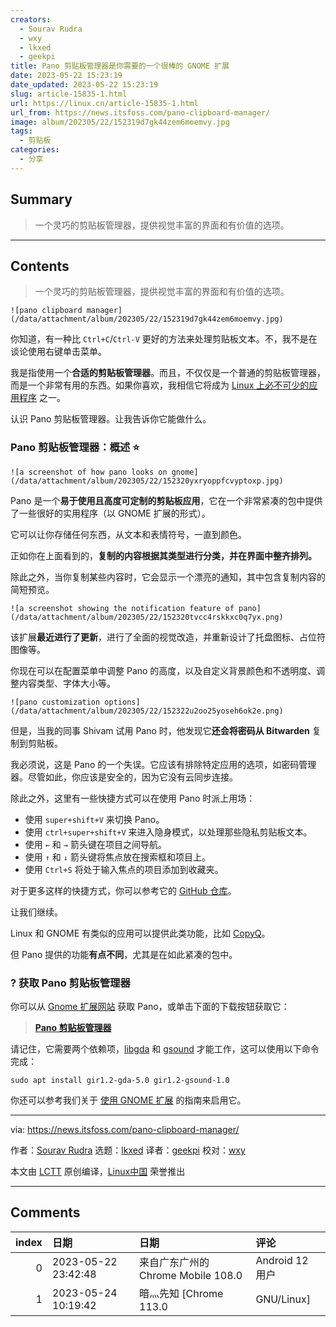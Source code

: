 ```yaml
---
creators:
  - Sourav Rudra
  - wxy
  - lkxed
  - geekpi
title: Pano 剪贴板管理器是你需要的一个很棒的 GNOME 扩展
date: 2023-05-22 15:23:19
date_updated: 2023-05-22 15:23:19
slug: article-15835-1.html
url: https://linux.cn/article-15835-1.html
url_from: https://news.itsfoss.com/pano-clipboard-manager/
image: album/202305/22/152319d7gk44zem6moemvy.jpg
tags:
  - 剪贴板
categories:
  - 分享
---
```


## Summary

> 一个灵巧的剪贴板管理器，提供视觉丰富的界面和有价值的选项。

***

<!-- more -->

## Contents

> 
> 一个灵巧的剪贴板管理器，提供视觉丰富的界面和有价值的选项。
> 
> 
> 

`![pano clipboard manager](/data/attachment/album/202305/22/152319d7gk44zem6moemvy.jpg)`

你知道，有一种比 `Ctrl+C`/`Ctrl-V` 更好的方法来处理剪贴板文本。不，我不是在谈论使用右键单击菜单。

我是指使用一个**合适的剪贴板管理器**。而且，不仅仅是一个普通的剪贴板管理器，而是一个非常有用的东西。如果你喜欢，我相信它将成为 [Linux 上必不可少的应用程序](https://itsfoss.com/essential-linux-applications/?ref=news.itsfoss.com) 之一。

认识 Pano 剪贴板管理器。让我告诉你它能做什么。

### Pano 剪贴板管理器：概述 ⭐

`![a screenshot of how pano looks on gnome](/data/attachment/album/202305/22/152320yxryoppfcvyptoxp.jpg)`

Pano 是一个**易于使用且高度可定制的剪贴板应用**，它在一个非常紧凑的包中提供了一些很好的实用程序（以 GNOME 扩展的形式）。

它可以让你存储任何东西，从文本和表情符号，一直到颜色。

正如你在上面看到的，**复制的内容根据其类型进行分类，并在界面中整齐排列。**

除此之外，当你复制某些内容时，它会显示一个漂亮的通知，其中包含复制内容的简短预览。

`![a screenshot showing the notification feature of pano](/data/attachment/album/202305/22/152320tvcc4rskkxc0q7yx.png)`

该扩展**最近进行了更新**，进行了全面的视觉改造，并重新设计了托盘图标、占位符图像等。

你现在可以在配置菜单中调整 Pano 的高度，以及自定义背景颜色和不透明度、调整内容类型、字体大小等。

`![pano customization options](/data/attachment/album/202305/22/152322u2oo25yoseh6ok2e.png)`

但是，当我的同事 Shivam 试用 Pano 时，他发现它**还会将密码从 Bitwarden** 复制到剪贴板。

我必须说，这是 Pano 的一个失误。它应该有排除特定应用的选项，如密码管理器。尽管如此，你应该是安全的，因为它没有云同步连接。

除此之外，这里有一些快捷方式可以在使用 Pano 时派上用场：

* 使用 `super+shift+V` 来切换 Pano。
* 使用 `ctrl+super+shift+V` 来进入隐身模式，以处理那些隐私剪贴板文本。
* 使用 `←` 和 `→` 箭头键在项目之间导航。
* 使用 `↑` 和 `↓` 箭头键将焦点放在搜索框和项目上。
* 使用 `Ctrl+S` 将处于输入焦点的项目添加到收藏夹。

对于更多这样的快捷方式，你可以参考它的 [GitHub 仓库](https://github.com/oae/gnome-shell-pano?ref=news.itsfoss.com)。

让我们继续。

Linux 和 GNOME 有类似的应用可以提供此类功能，比如 [CopyQ](https://itsfoss.com/copyq-clipboard-manager/?ref=news.itsfoss.com)。

但 Pano 提供的功能**有点不同**，尤其是在如此紧凑的包中。

### ? 获取 Pano 剪贴板管理器

你可以从 [Gnome 扩展网站](https://extensions.gnome.org/extension/5278/pano/?ref=news.itsfoss.com) 获取 Pano，或单击下面的下载按钮获取它：

> 
> **[Pano 剪贴板管理器](https://extensions.gnome.org/extension/5278/pano/?ref=news.itsfoss.com)**
> 
> 
> 

请记住，它需要两个依赖项，[libgda](https://gitlab.gnome.org/GNOME/libgda?ref=news.itsfoss.com) 和 [gsound](https://wiki.gnome.org/Projects/GSound?ref=news.itsfoss.com) 才能工作，这可以使用以下命令完成：

```shell
sudo apt install gir1.2-gda-5.0 gir1.2-gsound-1.0
```

你还可以参考我们关于 [使用 GNOME 扩展](https://itsfoss.com/best-gnome-extensions/?ref=news.itsfoss.com) 的指南来启用它。

---

via: <https://news.itsfoss.com/pano-clipboard-manager/>

作者：[Sourav Rudra](https://news.itsfoss.com/author/sourav/) 选题：[lkxed](https://github.com/lkxed/) 译者：[geekpi](https://github.com/geekpi) 校对：[wxy](https://github.com/wxy)

本文由 [LCTT](https://github.com/LCTT/TranslateProject) 原创编译，[Linux中国](https://linux.cn/) 荣誉推出

***

## Comments

|   index | 日期                | 日期                                               | 评论                                                                                                                           |
|--------:|:--------------------|:---------------------------------------------------|:-------------------------------------------------------------------------------------------------------------------------------|
|       0 | 2023-05-22 23:42:48 | 来自广东广州的 Chrome Mobile 108.0|Android 12 用户 | iPaste即视感                                                                                                                   |
|       1 | 2023-05-24 10:19:42 | 暗灬先知 [Chrome 113.0|GNU/Linux]                  | 这个软件还不错，只是我把我的fedora从33升级到了38，好多东西都用不了了，如果你只是想要用这个，最好只升级到刚好能用的版本就行了。 |
